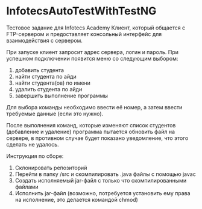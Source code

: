 # InfotecsAutoTestWithTestNG
Тестовое задание для Infotecs Academy
Клиент, который общается с FTP-сервером и предоставляет консольный интерфейс для взаимодействия с сервером.

При запуске клиент запросит адрес сервера, логин и пароль.
При успешном подключении появится меню со следующим выбором:
1. добавить студента
2. найти студента по айди
3. найти студента(ов) по имени
4. удалить студента по айди
5. завершить выполнение программы

Для выбора команды необходимо ввести её номер, а затем ввести требуемые данные (если это нужно).

После выполнения команд, которые изменяют список студентов (добавление и удаление) программа пытается обновить файл на сервере, в противном случае будет показано уведомление, что этого сделать не удалось.

Инструкция по сборе:
1. Склонировать репозиторий
2. Перейти в папку /src и скомпилировать .java файлы с помощью javac
3. Создать исполняемый jar-файл с только что скомпилированными файлами
4. Исполнить jar-файл (возможно, потребуется установить ему права на исполнение, это делается командой chmod)
